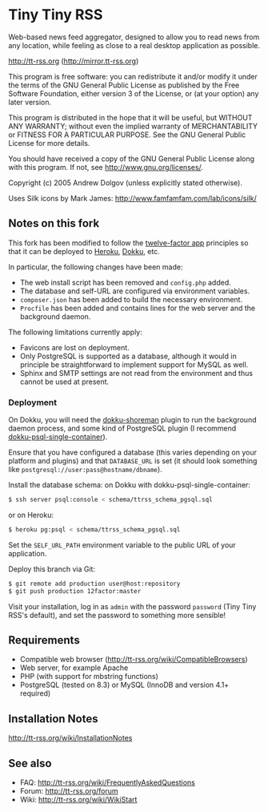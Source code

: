 Tiny Tiny RSS
=============

Web-based news feed aggregator, designed to allow you to read news from 
any location, while feeling as close to a real desktop application as possible.

http://tt-rss.org (http://mirror.tt-rss.org)

This program is free software: you can redistribute it and/or modify
it under the terms of the GNU General Public License as published by
the Free Software Foundation, either version 3 of the License, or
(at your option) any later version.

This program is distributed in the hope that it will be useful,
but WITHOUT ANY WARRANTY; without even the implied warranty of
MERCHANTABILITY or FITNESS FOR A PARTICULAR PURPOSE.  See the
GNU General Public License for more details.

You should have received a copy of the GNU General Public License
along with this program.  If not, see <http://www.gnu.org/licenses/>.

Copyright (c) 2005 Andrew Dolgov (unless explicitly stated otherwise).

Uses Silk icons by Mark James: http://www.famfamfam.com/lab/icons/silk/

## Notes on this fork

This fork has been modified to follow the [twelve-factor app][12factor]
principles so that it can be deployed to [Heroku][heroku], [Dokku][dokku], etc.

In particular, the following changes have been made:

* The web install script has been removed and `config.php` added.
* The database and self-URL are configured via environment variables.
* `composer.json` has been added to build the necessary environment.
* `Procfile` has been added and contains lines for the web server and the
  background daemon.

The following limitations currently apply:

* Favicons are lost on deployment.
* Only PostgreSQL is supported as a database, although it would in principle be
  straightforward to implement support for MySQL as well.
* Sphinx and SMTP settings are not read from the environment and thus cannot be
  used at present.

### Deployment

On Dokku, you will need the [dokku-shoreman][shoreman] plugin to run the
background daemon process, and some kind of PostgreSQL plugin (I recommend
[dokku-psql-single-container][psql]).

Ensure that you have configured a database (this varies depending on your
platform and plugins) and that `DATABASE_URL` is set (it should look something
like `postgresql://user:pass@hostname/dbname`).

Install the database schema: on Dokku with dokku-psql-single-container:

```sh
$ ssh server psql:console < schema/ttrss_schema_pgsql.sql
```

or on Heroku:

```sh
$ heroku pg:psql < schema/ttrss_schema_pgsql.sql
```

Set the `SELF_URL_PATH` environment variable to the public URL of your
application.

Deploy this branch via Git:

```sh
$ git remote add production user@host:repository
$ git push production 12factor:master
```

Visit your installation, log in as `admin` with the password `password` (Tiny
Tiny RSS's default), and set the password to something more sensible!

[12factor]: http://12factor.net/
[heroku]: https://www.heroku.com/
[dokku]: http://progrium.viewdocs.io/dokku
[shoreman]: https://github.com/statianzo/dokku-shoreman
[psql]: https://github.com/Flink/dokku-psql-single-container

## Requirements

* Compatible web browser (http://tt-rss.org/wiki/CompatibleBrowsers)
* Web server, for example Apache
* PHP (with support for mbstring functions)
* PostgreSQL (tested on 8.3) or MySQL (InnoDB and version 4.1+ required)
		
## Installation Notes

http://tt-rss.org/wiki/InstallationNotes

## See also

* FAQ: http://tt-rss.org/wiki/FrequentlyAskedQuestions
* Forum: http://tt-rss.org/forum
* Wiki: http://tt-rss.org/wiki/WikiStart
